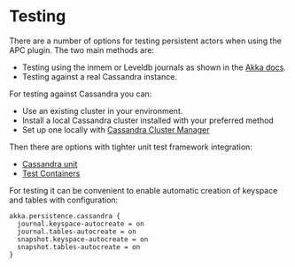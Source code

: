# Testing

There are a number of options for testing persistent actors when using the APC plugin.
The two main methods are:

* Testing using the inmem or Leveldb journals as shown in the [Akka docs](https://doc.akka.io/docs/akka/current/typed/persistence-testing.html).
* Testing against a real Cassandra instance.

For testing against Cassandra you can:

* Use an existing cluster in your environment.
* Install a local Cassandra cluster installed with your preferred method
* Set up one locally with [Cassandra Cluster Manager](https://github.com/riptano/ccm)

Then there are options with tighter unit test framework integration:

* [Cassandra unit](https://github.com/jsevellec/cassandra-unit)
* [Test Containers](https://www.testcontainers.org/modules/databases/cassandra/)

For testing it can be convenient to enable automatic creation of keyspace and tables with configuration:

    akka.persistence.cassandra {
      journal.keyspace-autocreate = on
      journal.tables-autocreate = on
      snapshot.keyspace-autocreate = on
      snapshot.tables-autocreate = on
    }

